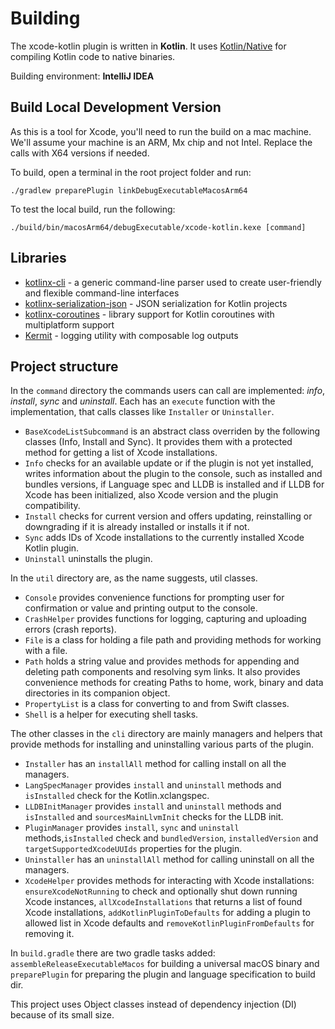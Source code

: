 # Building

The xcode-kotlin plugin is written in **Kotlin**. It uses 
[Kotlin/Native](https://kotlinlang.org/docs/native-overview.html) for compiling Kotlin code to native binaries. 

Building environment: **IntelliJ IDEA**

## Build Local Development Version

As this is a tool for Xcode, you'll need to run the build on a mac machine. We'll assume your machine is an ARM, Mx
chip and not Intel. Replace the calls with X64 versions if needed.

To build, open a terminal in the root project folder and run:

```shell
./gradlew preparePlugin linkDebugExecutableMacosArm64
```

To test the local build, run the following:

```shell
./build/bin/macosArm64/debugExecutable/xcode-kotlin.kexe [command]
```

## Libraries

- [kotlinx-cli](org.jetbrains.kotlinx:kotlinx-cli) - a generic command-line parser used to create user-friendly and flexible command-line interfaces
- [kotlinx-serialization-json](https://kotlinlang.org/docs/serialization.html) - JSON serialization for Kotlin projects
- [kotlinx-coroutines](https://github.com/Kotlin/kotlinx.coroutines) - library support for Kotlin coroutines with multiplatform support
- [Kermit](https://github.com/touchlab/Kermit) - logging utility with composable log outputs

## Project structure

In the `command` directory the commands users can call are implemented: *info*, *install*, *sync* and *uninstall*. 
Each has an `execute` function with the implementation, that calls classes like `Installer` or `Uninstaller`.
- `BaseXcodeListSubcommand` is an abstract class overriden by the following classes (Info, Install and Sync). It 
provides them with a protected method for getting a list of Xcode installations.
- `Info` checks for an available update or if the plugin is not yet installed, writes information about the plugin to 
the console, such as installed and bundles versions, if Language spec and LLDB is installed and if LLDB for Xcode has 
been initialized, also Xcode version and the plugin compatibility.
- `Install` checks for current version and offers updating, reinstalling or downgrading if it is already installed or 
installs it if not.
- `Sync` adds IDs of Xcode installations to the currently installed Xcode Kotlin plugin.
- `Uninstall` uninstalls the plugin.

In the `util` directory are, as the name suggests, util classes.
- `Console` provides convenience functions for prompting user for confirmation or value and printing output to the 
console.
- `CrashHelper` provides functions for logging, capturing and uploading errors (crash reports).
- `File` is a class for holding a file path and providing methods for working with a file.
- `Path` holds a string value and provides methods for appending and deleting path components and resolving sym links. 
It also provides convenience methods for creating Paths to home, work, binary and data directories in its companion 
object.
- `PropertyList` is a class for converting to and from Swift classes.
- `Shell` is a helper for executing shell tasks.

The other classes in the `cli` directory are mainly managers and helpers that provide methods for installing and 
uninstalling various parts of the plugin.
- `Installer` has an `installAll` method for calling install on all the managers.
- `LangSpecManager` provides `install` and `uninstall` methods and `isInstalled` check for the Kotlin.xclangspec.
- `LLDBInitManager` provides `install` and `uninstall` methods and `isInstalled` and `sourcesMainLlvmInit` checks for 
the LLDB init.
- `PluginManager` provides `install`, `sync` and `uninstall` methods,`isInstalled` check and `bundledVersion`, 
`installedVersion` and `targetSupportedXcodeUUIds` properties for the plugin.
- `Uninstaller` has an `uninstallAll` method for calling uninstall on all the managers.
- `XcodeHelper` provides methods for interacting with Xcode installations: `ensureXcodeNotRunning` to check and 
optionally shut down running Xcode instances, `allXcodeInstallations` that returns a list of found Xcode installations, 
`addKotlinPluginToDefaults` for adding a plugin to allowed list in Xcode defaults and `removeKotlinPluginFromDefaults` 
for removing it.

In `build.gradle` there are two gradle tasks added: `assembleReleaseExecutableMacos` for building a universal macOS 
binary and `preparePlugin` for preparing the plugin and language specification to build dir.

This project uses Object classes instead of dependency injection (DI) because of its small size.